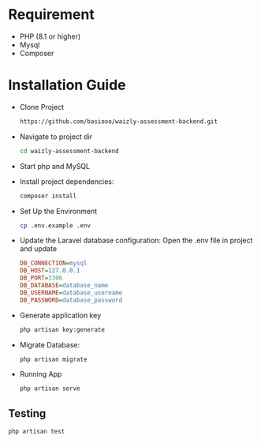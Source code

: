 # Requirement
- PHP (8.1 or higher)
- Mysql
- Composer

# Installation Guide
- Clone Project
    ``` bash
    https://github.com/basiooo/waizly-assessment-backend.git
    ```
- Navigate to project dir
    ``` bash
    cd waizly-assessment-backend
    ```
- Start php and MySQL 
-  Install project dependencies:

    ```bash
    composer install
    ```
- Set Up the Environment

    ```bash
    cp .env.example .env
    ```
- Update the Laravel database configuration: 
    Open the .env file in project and update
    ``` ini
    DB_CONNECTION=mysql
    DB_HOST=127.0.0.1
    DB_PORT=3306
    DB_DATABASE=database_name
    DB_USERNAME=database_username
    DB_PASSWORD=database_password
    ```
- Generate application key
    ```bash
    php artisan key:generate
    ```
- Migrate Database:

    ```bash
    php artisan migrate
    ```
- Running App
    ```bash
    php artisan serve
    ```

## Testing

```bash
php artisan test
```